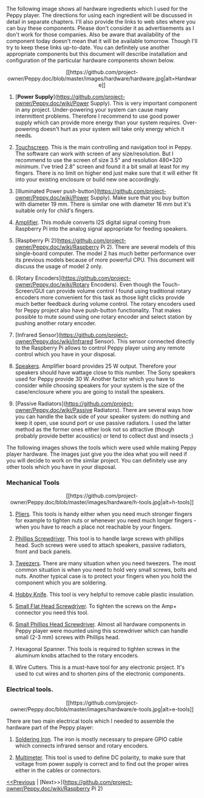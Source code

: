 The following image shows all hardware ingredients which I used for the Peppy player. The directions for using each ingredient will be discussed in detail in separate chapters. I'll also provide the links to web sites where you can buy these components. Please don't consider it as advertisements as I don't work for those companies. Also be aware that availability of the component today doesn't mean that it will be available tomorrow. Though I'll try to keep these links up-to-date. You can definitely use another appropriate components but this document will describe installation and configuration of the particular hardware components shown below.

<p align="center">
[[https://github.com/project-owner/Peppy.doc/blob/master/images/hardware/hardware.jpg|alt=Hardware]]
</p>

1. [**Power Supply**](https://github.com/project-owner/Peppy.doc/wiki/Power Supply). This is very important component in any project. Under-powering your system can cause many intermittent problems. Therefore I recommend to use good power supply which can provide more energy than your system requires. Over-powering doesn't hurt as your system will take only energy which it needs.

2. [Touchscreen](https://github.com/project-owner/Peppy.doc/wiki/Touchscreen). This is the main controlling and navigation tool in Peppy. The software can work with screen of any size/resolution. But I recommend to use the screen of size 3.5" and resolution 480*320 minimum. I've tried 2.8" screen and found it a bit small at least for my fingers. There is no limit on higher end just make sure that it will either fit into your existing enclosure or build new one accordingly.

3. [Illuminated Power push-button](https://github.com/project-owner/Peppy.doc/wiki/Power Supply). Make sure that you buy button with diameter 19 mm. There is similar one with diameter 16 mm but it's suitable only for child's fingers.

4. [Amplifier](https://github.com/project-owner/Peppy.doc/wiki/Amplifier). This module converts I2S digital signal coming from Raspberry Pi into the analog signal appropriate for feeding speakers.

5. [Raspberry Pi 2](https://github.com/project-owner/Peppy.doc/wiki/Raspberry Pi 2). There are several models of this single-board computer. The model 2 has much better performance over its previous models because of more powerful CPU. This document will discuss the usage of model 2 only.

6. [Rotary Encoders](https://github.com/project-owner/Peppy.doc/wiki/Rotary Encoders). Even though the Touch-Screen/GUI can provide volume control I found using traditional rotary encoders more convenient for this task as those light clicks provide much better feedback during volume control. The rotary encoders used for Peppy project also have push-button functionality. That makes possible to mute sound using one rotary encoder and select station by pushing another rotary encoder.

7. [Infrared Sensor](https://github.com/project-owner/Peppy.doc/wiki/Infrared Sensor). This sensor connected directly to the Raspberry Pi allows to control Peppy player using any remote control which you have in your disposal.

8. [Speakers](https://github.com/project-owner/Peppy.doc/wiki/Speakers). Amplifier board provides 25 W output. Therefore your speakers should have wattage close to this number. The Sony speakers used for Peppy provide 30 W. Another factor which you have to consider while choosing speakers for your system is the size of the case/enclosure where you are going to install the speakers.

9. [Passive Radiators](https://github.com/project-owner/Peppy.doc/wiki/Passive Radiators). There are several ways how you can handle the back side of your speaker system: do nothing and keep it open, use sound port or use passive radiators. I used the latter method as the former ones either look not so attractive (though probably provide better acoustics) or tend to collect dust and insects ;)

The following images shows the tools which were used while making Peppy player hardware. The images just give you the idea what you will need if you will decide to work on the similar project. You can definitely use any other tools which you have in your disposal.

### Mechanical Tools
<p align="center">
[[https://github.com/project-owner/Peppy.doc/blob/master/images/hardware/h-tools.jpg|alt=h-tools]]
</p>

1. [Pliers](http://www.amazon.com/gp/product/B007HGNRQ4). This tools is handy either when you need much stronger fingers for example to tighten nuts or whenever you need much longer fingers - when you have to reach a place not reachable by your fingers.

2. [Phillips Screwdriver](http://www.amazon.com/gp/product/B000XDNSQ2). This tool is to handle large screws with phillips head. Such screws were used to attach speakers, passive radiators, front and back panels.

3. [Tweezers](http://www.amazon.com/Woodstock-D3288-Tweezer-Set-6-Piece/dp/B001N1FR3A). There are many situation when you need tweezers. The most common situation is when you need to hold very small screws, bolts and nuts. Another typical case is to protect your fingers when you hold the component which you are soldering.

4. [Hobby Knife](http://www.amazon.com/Xacto-X5282-Basic-Knife-Set/dp/B00004Z2UB). This tool is very helpful to remove cable plastic insulation.

5. [Small Flat Head Screwdriver](http://www.amazon.com/Stanley-66-039-Jewelers-Precision-Screwdriver/dp/B00002X29G). To tighten the screws on the Amp+ connector you need this tool.

6. [Small Phillips Head Screwdriver](http://www.amazon.com/Stanley-66-039-Jewelers-Precision-Screwdriver/dp/B00002X29G). Almost all hardware components in Peppy player were mounted using this screwdriver which can handle small (2-3 mm) screws with Phillips head.

7. Hexagonal Spanner. This tools is required to tighten screws in the aluminum knobs attached to the rotary encoders.

8. Wire Cutters. This is a must-have tool for any electronic project. It's used to cut wires and to shorten pins of the electronic components.

### Electrical tools.
<p align="center">
[[https://github.com/project-owner/Peppy.doc/blob/master/images/hardware/e-tools.jpg|alt=e-tools]]
</p>

There are two main electrical tools which I needed to assemble the hardware part of the Peppy player:

1. [Soldering Iron](http://www.amazon.com/gp/product/B000AS28UC). The iron is mostly necessary to prepare GPIO cable which connects infrared sensor and rotary encoders. 

2. [Multimeter](http://www.ebay.com/itm/LCD-Display-Digital-Ammeter-Voltmeter-Ohmmeter-Capacimeter-Multitester-w-Lead-/321883656749). This tool is used to define DC polarity, to make sure that voltage from power supply is correct and to find out the proper wires either in the cables or connectors.

[<<Previous](https://github.com/project-owner/Peppy.doc/wiki/Home) | [Next>>](https://github.com/project-owner/Peppy.doc/wiki/Raspberry Pi 2)